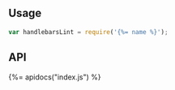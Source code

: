 ## Usage

```js
var handlebarsLint = require('{%= name %}');
```

## API
{%= apidocs("index.js") %}
